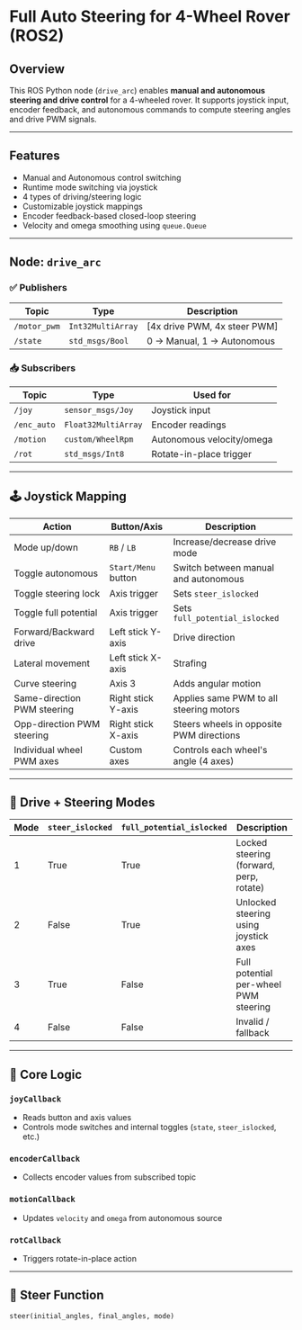 #  Full Auto Steering for 4-Wheel Rover (ROS2)

## Overview

This ROS Python node (`drive_arc`) enables **manual and autonomous steering and drive control** for a 4-wheeled rover. It supports joystick input, encoder feedback, and autonomous commands to compute steering angles and drive PWM signals.

---

## Features

-  Manual and Autonomous control switching  
-  Runtime mode switching via joystick  
-  4 types of driving/steering logic  
-  Customizable joystick mappings  
-  Encoder feedback-based closed-loop steering  
-  Velocity and omega smoothing using `queue.Queue`  

---

## Node: `drive_arc`

### ✅ Publishers

| Topic        | Type               | Description                              |
|--------------|--------------------|------------------------------------------|
| `/motor_pwm` | `Int32MultiArray`  | [4x drive PWM, 4x steer PWM]             |
| `/state`     | `std_msgs/Bool`    | 0 → Manual, 1 → Autonomous               |

### 📥 Subscribers

| Topic        | Type                   | Used for                          |
|--------------|------------------------|-----------------------------------|
| `/joy`       | `sensor_msgs/Joy`      | Joystick input                    |
| `/enc_auto`  | `Float32MultiArray`    | Encoder readings                  |
| `/motion`    | `custom/WheelRpm`      | Autonomous velocity/omega         |
| `/rot`       | `std_msgs/Int8`        | Rotate-in-place trigger           |

---

## 🕹️ Joystick Mapping

| Action                        | Button/Axis            | Description                                  |
|------------------------------|------------------------|----------------------------------------------|
| Mode up/down                 | `RB` / `LB`            | Increase/decrease drive mode                |
| Toggle autonomous            | `Start/Menu` button    | Switch between manual and autonomous         |
| Toggle steering lock         | Axis trigger           | Sets `steer_islocked`                        |
| Toggle full potential        | Axis trigger           | Sets `full_potential_islocked`               |
| Forward/Backward drive       | Left stick Y-axis      | Drive direction                              |
| Lateral movement             | Left stick X-axis      | Strafing                                     |
| Curve steering               | Axis 3                 | Adds angular motion                          |
| Same-direction PWM steering  | Right stick Y-axis     | Applies same PWM to all steering motors      |
| Opp-direction PWM steering   | Right stick X-axis     | Steers wheels in opposite PWM directions     |
| Individual wheel PWM axes    | Custom axes            | Controls each wheel's angle (4 axes)         |

---

## 🚗 Drive + Steering Modes

| Mode | `steer_islocked` | `full_potential_islocked` | Description                              |
|------|------------------|---------------------------|------------------------------------------|
| 1    |  True          |  True                   | Locked steering (forward, perp, rotate)  |
| 2    |  False         |  True                   | Unlocked steering using joystick axes    |
| 3    |  True          |  False                  | Full potential per-wheel PWM steering    |
| 4    |  False         |  False                  | Invalid / fallback                       |

---

## 🔁 Core Logic

### `joyCallback`
- Reads button and axis values  
- Controls mode switches and internal toggles (`state`, `steer_islocked`, etc.)

### `encoderCallback`
- Collects encoder values from subscribed topic

### `motionCallback`
- Updates `velocity` and `omega` from autonomous source

### `rotCallback`
- Triggers rotate-in-place action

---

## 🔧 Steer Function

```python
steer(initial_angles, final_angles, mode)
